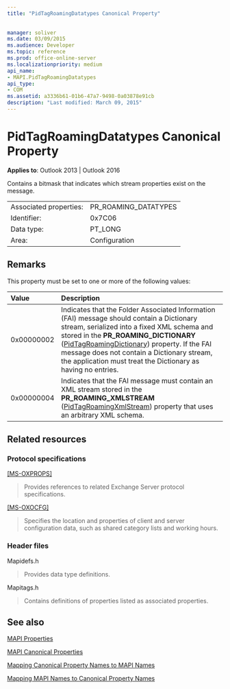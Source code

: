 ```yaml
---
title: "PidTagRoamingDatatypes Canonical Property"
 
 
manager: soliver
ms.date: 03/09/2015
ms.audience: Developer
ms.topic: reference
ms.prod: office-online-server
ms.localizationpriority: medium
api_name:
- MAPI.PidTagRoamingDatatypes
api_type:
- COM
ms.assetid: a3336b61-01b6-47a7-9498-0a03878e91cb
description: "Last modified: March 09, 2015"
---
```


# PidTagRoamingDatatypes Canonical Property

  
  
**Applies to**: Outlook 2013 | Outlook 2016 
  
Contains a bitmask that indicates which stream properties exist on the message.
  
|||
|:-----|:-----|
|Associated properties:  <br/> |PR_ROAMING_DATATYPES  <br/> |
|Identifier:  <br/> |0x7C06  <br/> |
|Data type:  <br/> |PT_LONG  <br/> |
|Area:  <br/> |Configuration  <br/> |
   
## Remarks

This property must be set to one or more of the following values:
  
|**Value**|**Description**|
|:-----|:-----|
|0x00000002  <br/> |Indicates that the Folder Associated Information (FAI) message should contain a Dictionary stream, serialized into a fixed XML schema and stored in the **PR_ROAMING_DICTIONARY** ([PidTagRoamingDictionary](pidtagroamingdictionary-canonical-property.md)) property. If the FAI message does not contain a Dictionary stream, the application must treat the Dictionary as having no entries.  <br/> |
|0x00000004  <br/> |Indicates that the FAI message must contain an XML stream stored in the **PR_ROAMING_XMLSTREAM** ([PidTagRoamingXmlStream](pidtagroamingxmlstream-canonical-property.md)) property that uses an arbitrary XML schema.  <br/> |
   
## Related resources

### Protocol specifications

[[MS-OXPROPS]](https://msdn.microsoft.com/library/f6ab1613-aefe-447d-a49c-18217230b148%28Office.15%29.aspx)
  
> Provides references to related Exchange Server protocol specifications.
    
[[MS-OXOCFG]](https://msdn.microsoft.com/library/7d466dd5-c156-4da9-9a01-75c78e7e1a67%28Office.15%29.aspx)
  
> Specifies the location and properties of client and server configuration data, such as shared category lists and working hours.
    
### Header files

Mapidefs.h
  
> Provides data type definitions.
    
Mapitags.h
  
> Contains definitions of properties listed as associated properties.
    
## See also



[MAPI Properties](mapi-properties.md)
  
[MAPI Canonical Properties](mapi-canonical-properties.md)
  
[Mapping Canonical Property Names to MAPI Names](mapping-canonical-property-names-to-mapi-names.md)
  
[Mapping MAPI Names to Canonical Property Names](mapping-mapi-names-to-canonical-property-names.md)

